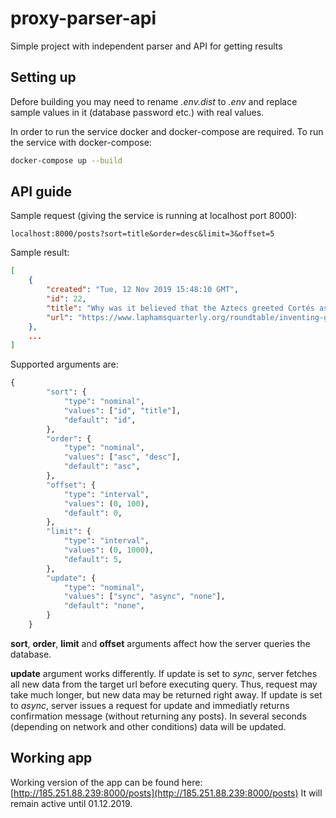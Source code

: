 # proxy-parser-api
Simple project with independent parser and API for getting results

## Setting up

Defore building you may need to rename *.env.dist* to *.env* and replace sample values in it (database password etc.) with real values. 

In order to run the service docker and docker-compose are required. 
To run the service with docker-compose:
```bash
docker-compose up --build
```

## API guide

Sample request (giving the service is running at localhost port 8000): 
```
localhost:8000/posts?sort=title&order=desc&limit=3&offset=5
```
Sample result:
```json
[
    {
        "created": "Tue, 12 Nov 2019 15:48:10 GMT",
        "id": 22,
        "title": "Why was it believed that the Aztecs greeted Cortés as a deity?",
        "url": "https://www.laphamsquarterly.org/roundtable/inventing-god"
    },
    ...
]
```
Supported arguments are:
```python
{
        "sort": {
            "type": "nominal",
            "values": ["id", "title"],
            "default": "id",
        },
        "order": {
            "type": "nominal",
            "values": ["asc", "desc"],
            "default": "asc",
        },
        "offset": {
            "type": "interval",
            "values": (0, 100),
            "default": 0,
        },
        "limit": {
            "type": "interval",
            "values": (0, 1000),
            "default": 5,
        },
        "update": {
            "type": "nominal",
            "values": ["sync", "async", "none"],
            "default": "none",
        }
    }
```
**sort**, **order**, **limit** and **offset** arguments affect how the server queries the database.

**update** argument works differently. If update is set to *sync*, 
server fetches all new data from the target url before executing query.
Thus, request may take much longer, but new data may be returned right away. 
If update is set to *async*, 
server issues a request for update and immediatly returns confirmation message (without returning any posts). 
In several seconds (depending on network and other conditions) data will be updated. 

## Working app

Working version of the app can be found here: [http://185.251.88.239:8000/posts](http://185.251.88.239:8000/posts) 
It will remain active until 01.12.2019.